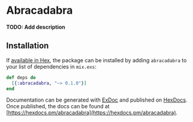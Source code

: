 # Abracadabra

**TODO: Add description**

## Installation

If [available in Hex](https://hex.pm/docs/publish), the package can be installed
by adding `abracadabra` to your list of dependencies in `mix.exs`:

```elixir
def deps do
  [{:abracadabra, "~> 0.1.0"}]
end
```

Documentation can be generated with [ExDoc](https://github.com/elixir-lang/ex_doc)
and published on [HexDocs](https://hexdocs.pm). Once published, the docs can
be found at [https://hexdocs.pm/abracadabra](https://hexdocs.pm/abracadabra).

